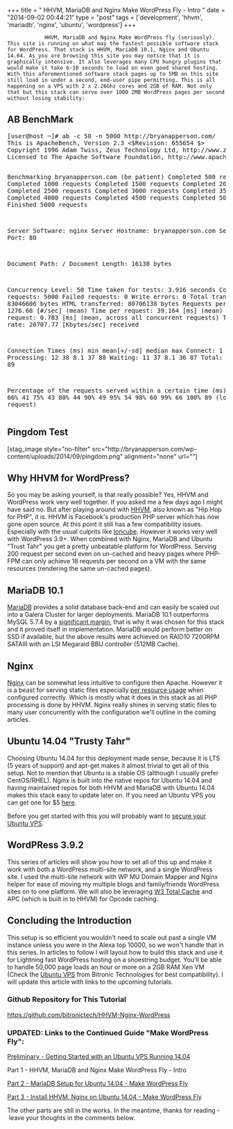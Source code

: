 +++
title = "				HHVM, MariaDB and Nginx Make WordPress Fly - Intro		"
date = "2014-09-02 00:44:21"
type = "post"
tags = ['development', 'hhvm', 'mariadb', 'nginx', 'ubuntu', 'wordpress']
+++


				HHVM, MariaDB and Nginx Make WordPress fly (seriously). This site is running on what may the fastest possible software stack for WordPress. That stack is HHVM, MariaDB 10.1, Nginx and Ubuntu 14.04. As you are browsing this site you may notice that it is graphically intensive. It also leverages many CPU hungry plugins that would make it take 6-10 seconds to load on even good shared hosting. With this aforementioned software stack pages up to 5MB on this site still load in under a second, end-user pipe permitting. This is all happening on a VPS with 2 x 2.26Ghz cores and 2GB of RAM. Not only that but this stack can serve over 1000 2MB WordPress pages per second without losing stability:
<h2>AB BenchMark</h2>
<pre class="lang:sh decode:true" title="AB Benchmark for this Site">[user@host ~]# ab -c 50 -n 5000 http://bryanapperson.com/
This is ApacheBench, Version 2.3 &lt;$Revision: 655654 $&gt;
Copyright 1996 Adam Twiss, Zeus Technology Ltd, http://www.zeustech.net/
Licensed to The Apache Software Foundation, http://www.apache.org/

Benchmarking bryanapperson.com (be patient)
Completed 500 requests
Completed 1000 requests
Completed 1500 requests
Completed 2000 requests
Completed 2500 requests
Completed 3000 requests
Completed 3500 requests
Completed 4000 requests
Completed 4500 requests
Completed 5000 requests
Finished 5000 requests


Server Software:        nginx
Server Hostname:        bryanapperson.com
Server Port:            80

Document Path:          /
Document Length:        16138 bytes

Concurrency Level:      50
Time taken for tests:   3.916 seconds
Complete requests:      5000
Failed requests:        0
Write errors:           0
Total transferred:      83046606 bytes
HTML transferred:       80706138 bytes
Requests per second:    1276.68 [#/sec] (mean)
Time per request:       39.164 [ms] (mean)
Time per request:       0.783 [ms] (mean, across all concurrent requests)
Transfer rate:          20707.77 [Kbytes/sec] received

Connection Times (ms)
              min  mean[+/-sd] median   max
Connect:        1    1   0.2      1       5
Processing:    12   38   8.1     37      88
Waiting:       11   37   8.1     36      87
Total:         14   39   8.1     38      89

Percentage of the requests served within a certain time (ms)
  50%     38
  66%     41
  75%     43
  80%     44
  90%     49
  95%     54
  98%     60
  99%     66
 100%     89 (longest request)</pre>
<h2>Pingdom Test</h2>
[stag_image style="no-filter" src="http://bryanapperson.com/wp-content/uploads/2014/09/pingdom.png" alignment="none" url=""]
<h2>Why HHVM for WordPress?</h2>
So you may be asking yourself, is that really possible? Yes, HHVM and WordPress work very well together. If you asked me a few days ago I might have said no. But after playing around with <a title="HHVM" href="http://hhvm.com/" target="_blank">HHVM</a>, also known as "Hip Hop for PHP", it is. HHVM is Facebook's production PHP server which has now gone open source. At this point it still has a few compatibility issues. Especially with the usual culprits like <a title="Ioncube" href="http://forum.ioncube.com/viewtopic.php?p=10357&amp;sid=45481ca609255e7435f1f4a938e5a786" target="_blank">Ioncube</a>. However it works very well with WordPress 3.9+. When combined with Nginx, MariaDB and Ubuntu "Trust Tahr" you get a pretty unbeatable platform for WordPress. Serving 200 request per second even on un-cached and heavy pages where PHP-FPM can only achieve 18 requests per second on a VM with the same resources (rendering the same un-cached pages).
<h2>MariaDB 10.1</h2>
<a title="MariaDB" href="https://mariadb.org/" target="_blank">MariaDB</a> provides a solid database back-end and can easily be scaled out into a Galera Cluster for larger deployments. MariaDB 10.1 outperforms MySQL 5.7.4 by a <a title="MariaDB 10.1 vs MySQL 5.7.4" href="https://blog.mariadb.org/performance-evaluation-of-mariadb-10-1-and-mysql-5-7-4-labs-tplc/" target="_blank">significant margin</a>, that is why it was chosen for this stack and it proved itself in implementation. MariaDB would perform better on SSD if available, but the above results were achieved on RAID10 7200RPM SATAIII with an LSI Megaraid BBU controller (512MB Cache).
<h2>Nginx</h2>
<a title="Nginx" href="http://nginx.com/" target="_blank">Nginx</a> can be somewhat less intuitive to configure then Apache. However it is a beast for serving static files especially <a title="Apache Vs. Nginx on Rasberry Pi" href="http://raspberrywebserver.com/raspberrypicluster/comparing-the-performance-of-nginx-and-apache-web-servers.html" target="_blank">per resource usage</a> when configured correctly. Which is mostly what it does in this stack as all PHP processing is done by HHVM. Nginx really shines in serving static files to many user concurrently with the configuration we'll outline in the coming articles.
<h2>Ubuntu 14.04 "Trusty Tahr"</h2>
Choosing Ubuntu 14.04 for this deployment made sense, because it is LTS (5 years of support) and apt-get makes it almost trivial to get all of this setup. Not to mention that Ubuntu is a stable OS (although I usually prefer CentOS/RHEL). Nginx is built into the native repos for Ubuntu 14.04 and having maintained repos for both HHVM and MariaDB with Ubuntu 14.04 makes this stack easy to update later on. If you need an Ubuntu VPS you can get one for $5 <a title="Ubuntu VM for $5" href="https://www.bitronictech.net/ubuntu-vps-hosting.php">here</a>.

Before you get started with this you will probably want to <a title="Secure Your Ubuntu VPS" href="http://bryanapperson.com/blog/getting-started-ubuntu-vps-running-14-04/">secure your Ubuntu VPS</a>.
<h2>WordPRess 3.9.2</h2>
This series of articles will show you how to set all of this up and make it work with both a WordPress multi-site network, and a single WordPress site. I used the multi-site network with WP MU Domain Mapper and Nginx helper for ease of moving my multiple blogs and family/friends WordPress sites on to one platform. We will also be leveraging <a title="W3 Total Cache" href="https://wordpress.org/plugins/w3-total-cache/" target="_blank">W3 Total Cache</a> and APC (which is built in to HHVM) for Opcode caching.
<h2>Concluding the Introduction</h2>
This setup is so efficient you wouldn't need to scale out past a single VM instance unless you were in the Alexa top 10000, so we won't handle that in this series. In articles to follow I will layout how to build this stack and use it for Lightning fast WordPress hosting on a shoestring budget. You'll be able to handle 50,000 page loads an hour or more on a 2GB RAM Xen VM (Check the <a title="Ubuntu VPS Hosting" href="https://www.bitronictech.net/ubuntu-vps-hosting.php" target="_blank">Ubuntu VPS</a> from Bitronic Technologies for best compatibility). I will update this article with links to the upcoming tutorials.
<h3>Github Repository for This Tutorial</h3>
<a title="Deploying HHVM, MariaDB, Nginx and WordPress on Ubuntu 14.04" href="https://github.com/bitronictech/HHVM-Nginx-WordPress">https://github.com/bitronictech/HHVM-Nginx-WordPress</a>
<h3>UPDATED: Links to the Continued Guide "Make WordPress Fly":</h3>
<a title="Getting Started with an Ubuntu VPS Running 14.04" href="http://bryanapperson.com/blog/getting-started-ubuntu-vps-running-14-04/">Preliminary - Getting Started with an Ubuntu VPS Running 14.04</a>

Part 1 - HHVM, MariaDB and Nginx Make WordPress Fly - Intro

<a title="MariaDB 10.1 Setup for Ubuntu 14.04 – Make WordPress Fly" href="http://bryanapperson.com/blog/make-wordpress-fly-mariadb-setup-ubuntu-14/">Part 2 - MariaDB Setup for Ubuntu 14.04 - Make WordPress Fly</a>

<a title="Install HHVM, Nginx on Ubuntu 14.04 – Make WordPress Fly" href="http://bryanapperson.com/blog/install-hhvm-nginx-ubuntu-14-04-make-wordpress-fly/">Part 3 - Install HHVM, Nginx on Ubuntu 14.04 - Make WordPress Fly</a>

The other parts are still in the works. In the meantime, thanks for reading - leave your thoughts in the comments below.		